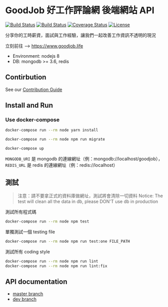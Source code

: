 GoodJob 好工作評論網 後端網站 API
=================================

[![Build Status](https://circleci.com/gh/goodjoblife/WorkTimeSurvey-backend.svg?style=shield)](https://circleci.com/gh/goodjoblife/WorkTimeSurvey-backend)
[![Build Status](https://travis-ci.org/goodjoblife/WorkTimeSurvey-backend.svg?branch=master)](https://travis-ci.org/goodjoblife/WorkTimeSurvey-backend)
[![Coverage Status](https://coveralls.io/repos/github/goodjoblife/WorkTimeSurvey-backend/badge.svg?branch=master)](https://coveralls.io/github/goodjoblife/WorkTimeSurvey-backend?branch=master)
[![License](https://img.shields.io/github/license/goodjoblife/WorkTimeSurvey-backend.svg)](https://github.com/goodjoblife/WorkTimeSurvey-backend/blob/master/LICENSE)

分享你的工時薪資，面試與工作經驗，讓我們一起改善工作資訊不透明的現況

立刻前往 --> https://www.goodjob.life

* Environment: nodejs 8
* DB: mongodb >= 3.6, redis

## Contirbution

See our [Contribution Guide](CONTRIBUTING.md)

## Install and Run

### Use docker-compose

```sh
docker-compose run --rm node yarn install
```

```sh
docker-compose run --rm node npm run migrate
```

```sh
docker-compose up
```

`MONGODB_URI` 是 mongodb 的連線網址（例：mongodb://localhost/goodjob），
`REDIS_URL` 是 redis 的連線網址（例：redis://localhost）

## 測試

> 注意：請不要拿正式的資料庫做網址，測試將會清除一切資料
> Notice: The test will clean all the data in db, please DON'T use db in production

測試所有程式碼
```sh
docker-compose run --rm node npm test
```

單獨測試一個 testing file
```sh
docker-compose run --rm node npm run test:one FILE_PATH
```

測試所有 coding style
```sh
docker-compose run --rm node npm run lint
docker-compose run --rm node npm run lint:fix
```

## API documentation
- [master branch](https://goodjoblife.github.io/WorkTimeSurvey-backend/master/)
- [dev branch](https://goodjoblife.github.io/WorkTimeSurvey-backend/dev/)
